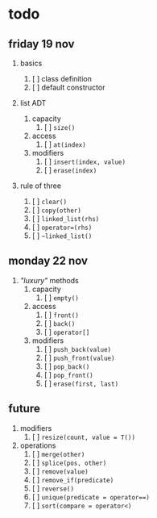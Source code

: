 # todo

## friday 19 nov
1. basics
    1. [ ] class definition
    1. [ ] default constructor
1. list ADT
    1. capacity
        1. [ ] `size()`
    1. access
        1. [ ] `at(index)`
    1. modifiers
        1. [ ] `insert(index, value)`
        1. [ ] `erase(index)`

1. rule of three
    1. [ ] `clear()`
    1. [ ] `copy(other)`
    1. [ ] `linked_list(rhs)`
    1. [ ] `operator=(rhs)`
    1. [ ] `~linked_list()`

## monday 22 nov
1. *"luxury"* methods
    1. capacity
        1. [ ] `empty()`
   1. access
        1. [ ] `front()`
        1. [ ] `back()`
        1. [ ] `operator[]`
   1. modifiers
        1. [ ] `push_back(value)`
        1. [ ] `push_front(value)`
        1. [ ] `pop_back()`
        1. [ ] `pop_front()`
        1. [ ] `erase(first, last)`

##  future
1. modifiers
    1. [ ] `resize(count, value = T())`
1. operations
    1. [ ] `merge(other)`
    1. [ ] `splice(pos, other)`
    1. [ ] `remove(value)`
    1. [ ] `remove_if(predicate)`
    1. [ ] `reverse()`
    1. [ ] `unique(predicate = operator==)`
    1. [ ] `sort(compare = operator<)`